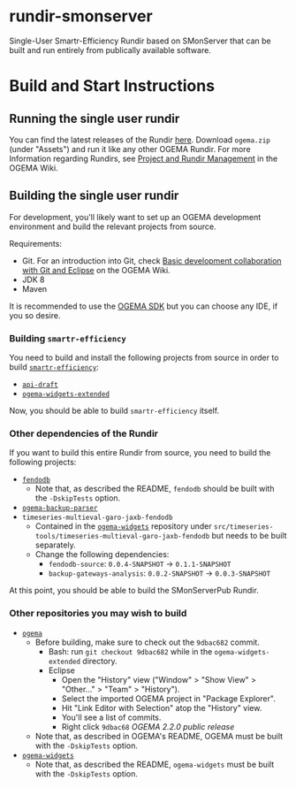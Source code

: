 # rundir-smonserver

Single-User Smartr-Efficiency Rundir based on SMonServer that can be
built and run entirely from publically available software.

# Build and Start Instructions

## Running the single user rundir

You can find the latest releases of the Rundir
[here](https://github.com/smartrplace/rundir-smonserver/releases). Download
`ogema.zip` (under "Assets") and run it like any other OGEMA Rundir.
For more Information regarding Rundirs, see
[Project and Rundir Management](https://community.ogema-source.net/xwiki/bin/view/Tutorial%20Collection/SDK%20Tutorial%20Overview%20Experimental/Project%20and%20Rundir%20Management/)
in the OGEMA Wiki.

## Building the single user rundir

For development, you'll likely want to set up an OGEMA development
environment and build the relevant projects from source.

Requirements:
* Git. For an introduction into Git, check [Basic development collaboration with Git and Eclipse](https://community.ogema-source.net/xwiki/bin/view/Tutorial%20Collection/SDK%20Tutorial%20Overview%20Experimental/Basic%20development%20collaboration%20with%20Git%20and%20Eclipse/) on the OGEMA Wiki.
* JDK 8
* Maven

It is recommended to use the [OGEMA SDK](https://community.ogema-source.net/xwiki/bin/view/Main/Download) but you can choose any IDE, if you so desire.

### Building `smartr-efficiency`

You need to build and install the following projects from source in
order to build [`smartr-efficiency`](https://github.com/smartrplace/smartr-efficiency):

* [`api-draft`](https://github.com/smartrplace/api-draft)
* [`ogema-widgets-extended`](https://github.com/ogema/ogema-widgets-extended)

Now, you should be able to build `smartr-efficiency` itself.


### Other dependencies of the Rundir

If you want to build this entire Rundir from source, you need to build the following projects:

* [`fendodb`](https://github.com/smartrplace/fendodb)
    * Note that, as described the README, `fendodb` should be
      built with the `-DskipTests` option.
* [`ogema-backup-parser`](https://github.com/smartrplace/ogema-backup-parser)
* `timeseries-multieval-garo-jaxb-fendodb`
    * Contained in the [`ogema-widgets`](https://github.com/ogema/ogema-widgets) repository under
    `src/timeseries-tools/timeseries-multieval-garo-jaxb-fendodb` but needs to be built separately.
    * Change the following dependencies:
        * `fendodb-source`: `0.0.4-SNAPSHOT` → `0.1.1-SNAPSHOT`
        * `backup-gateways-analysis`: `0.0.2-SNAPSHOT` → `0.0.3-SNAPSHOT`

At this point, you should be able to build the SMonServerPub Rundir.

### Other repositories you may wish to build

* [`ogema`](https://github.com/ogema/ogema)
    * Before building, make sure to check out the `9dbac682` commit.
        * Bash: run `git checkout 9dbac682` while in the
          `ogema-widgets-extended` directory.
        * Eclipse
            * Open the "History" view ("Window" > "Show View" >
              "Other..." > "Team" > "History").
            * Select the imported OGEMA project in "Package Explorer".
            * Hit "Link Editor with Selection" atop the "History" view.
            * You'll see a list of commits.
            * Right click `9dbac68` *OGEMA 2.2.0 public release*
    * Note that, as described in OGEMA's README, OGEMA must be
      built with the `-DskipTests` option.
* [`ogema-widgets`](https://github.com/ogema/ogema-widgets)
    * Note that, as described the README, `ogema-widgets` must be
      built with the `-DskipTests` option.
